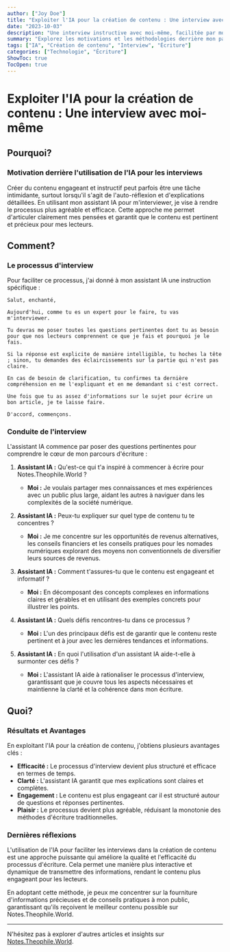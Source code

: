 ```yaml
---
author: ["Joy Doe"]
title: "Exploiter l'IA pour la création de contenu : Une interview avec moi-même"
date: "2023-10-03"
description: "Une interview instructive avec moi-même, facilitée par mon assistant IA, pour explorer mon parcours et les motivations derrière l'écriture pour Notes.Theophile.World."
summary: "Explorez les motivations et les méthodologies derrière mon parcours d'écriture pour Notes.Theophile.World à travers une interview captivante menée par mon assistant IA."
tags: ["IA", "Création de contenu", "Interview", "Écriture"]
categories: ["Technologie", "Écriture"]
ShowToc: true
TocOpen: true
---
```


# Exploiter l'IA pour la création de contenu : Une interview avec moi-même

## Pourquoi?

### Motivation derrière l'utilisation de l'IA pour les interviews

Créer du contenu engageant et instructif peut parfois être une tâche intimidante, surtout lorsqu'il s'agit de l'auto-réflexion et d'explications détaillées. En utilisant mon assistant IA pour m'interviewer, je vise à rendre le processus plus agréable et efficace. Cette approche me permet d'articuler clairement mes pensées et garantit que le contenu est pertinent et précieux pour mes lecteurs.

## Comment?

### Le processus d'interview

Pour faciliter ce processus, j'ai donné à mon assistant IA une instruction spécifique :

```
Salut, enchanté,

Aujourd'hui, comme tu es un expert pour le faire, tu vas m'interviewer.

Tu devras me poser toutes les questions pertinentes dont tu as besoin pour que nos lecteurs comprennent ce que je fais et pourquoi je le fais.

Si la réponse est explicite de manière intelligible, tu hoches la tête ; sinon, tu demandes des éclaircissements sur la partie qui n'est pas claire.

En cas de besoin de clarification, tu confirmes ta dernière compréhension en me l'expliquant et en me demandant si c'est correct.

Une fois que tu as assez d'informations sur le sujet pour écrire un bon article, je te laisse faire.

D'accord, commençons.
```

### Conduite de l'interview

L'assistant IA commence par poser des questions pertinentes pour comprendre le cœur de mon parcours d'écriture :

1. **Assistant IA :** Qu'est-ce qui t'a inspiré à commencer à écrire pour Notes.Theophile.World ?
   - **Moi :** Je voulais partager mes connaissances et mes expériences avec un public plus large, aidant les autres à naviguer dans les complexités de la société numérique.

2. **Assistant IA :** Peux-tu expliquer sur quel type de contenu tu te concentres ?
   - **Moi :** Je me concentre sur les opportunités de revenus alternatives, les conseils financiers et les conseils pratiques pour les nomades numériques explorant des moyens non conventionnels de diversifier leurs sources de revenus.

3. **Assistant IA :** Comment t'assures-tu que le contenu est engageant et informatif ?
   - **Moi :** En décomposant des concepts complexes en informations claires et gérables et en utilisant des exemples concrets pour illustrer les points.

4. **Assistant IA :** Quels défis rencontres-tu dans ce processus ?
   - **Moi :** L'un des principaux défis est de garantir que le contenu reste pertinent et à jour avec les dernières tendances et informations.

5. **Assistant IA :** En quoi l'utilisation d'un assistant IA aide-t-elle à surmonter ces défis ?
   - **Moi :** L'assistant IA aide à rationaliser le processus d'interview, garantissant que je couvre tous les aspects nécessaires et maintienne la clarté et la cohérence dans mon écriture.

## Quoi?

### Résultats et Avantages

En exploitant l'IA pour la création de contenu, j'obtiens plusieurs avantages clés :

- **Efficacité :** Le processus d'interview devient plus structuré et efficace en termes de temps.
- **Clarté :** L'assistant IA garantit que mes explications sont claires et complètes.
- **Engagement :** Le contenu est plus engageant car il est structuré autour de questions et réponses pertinentes.
- **Plaisir :** Le processus devient plus agréable, réduisant la monotonie des méthodes d'écriture traditionnelles.

### Dernières réflexions

L'utilisation de l'IA pour faciliter les interviews dans la création de contenu est une approche puissante qui améliore la qualité et l'efficacité du processus d'écriture. Cela permet une manière plus interactive et dynamique de transmettre des informations, rendant le contenu plus engageant pour les lecteurs.

En adoptant cette méthode, je peux me concentrer sur la fourniture d'informations précieuses et de conseils pratiques à mon public, garantissant qu'ils reçoivent le meilleur contenu possible sur Notes.Theophile.World.

---

N'hésitez pas à explorer d'autres articles et insights sur [Notes.Theophile.World](https://notes.theophile.world).